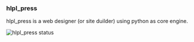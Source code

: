 
### hlpl_press 
<p style="font-size:14px;">hlpl_press is a web designer (or site duilder) using python as core engine.</p>

![hlpl_press status](https://hlpl.net/public_files/press-uc.png)
